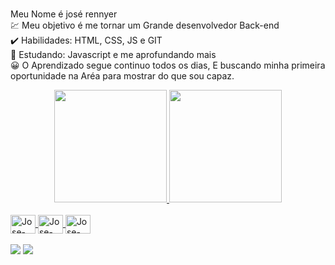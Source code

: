 <br/>Meu Nome é josé rennyer<br/>
💹 Meu objetivo é me tornar um  Grande desenvolvedor Back-end<br/>
✔️ Habilidades: HTML, CSS, JS e GIT<br/>
📖 Estudando: Javascript e me aprofundando mais<br/>
😀 O Aprendizado segue continuo todos os dias, E buscando minha primeira oportunidade na Aréa para mostrar do que sou capaz.


<div align="center">
  <a href="https://github.com/rafaballerini">
  <img height="180em" src="https://github-readme-stats.vercel.app/api?username=jose-rennyer&show_icons=true&theme=cobalt&include_all_commits=true&count_private=true"/>
  <img height="180em" src="https://github-readme-stats.vercel.app/api/top-langs/?username=jose-rennyer&layout=compact&langs_count=7&theme=cobalt"/>
</div>
  
  <div style="display: inline_block"><br>
  <img align="center" alt="Jose-html" height="30" width="40" src="https://cdn.jsdelivr.net/gh/devicons/devicon/icons/html5/html5-original-wordmark.svg">
  <img align="center" alt="Jose-css" height="30" width="40" src="https://cdn.jsdelivr.net/gh/devicons/devicon/icons/css3/css3-original-wordmark.svg">
  <img align="center" alt="Jose-Js" height="30" width="40" src="https://cdn.jsdelivr.net/gh/devicons/devicon/icons/javascript/javascript-plain.svg">
</div>
  <br/>
  <div> 
  <a href = "mailto:joserennyer20@gmail.com"><img src="https://img.shields.io/badge/-Gmail-%23333?style=for-the-badge&logo=gmail&logoColor=white" target="_blank"></a>
  <a href="https://www.linkedin.com/in/jos%C3%A9-rennyer-813233231/" target="_blank"><img src="https://img.shields.io/badge/-LinkedIn-%230077B5?style=for-the-badge&logo=linkedin&logoColor=white" target="_blank"></a> 
</div>
